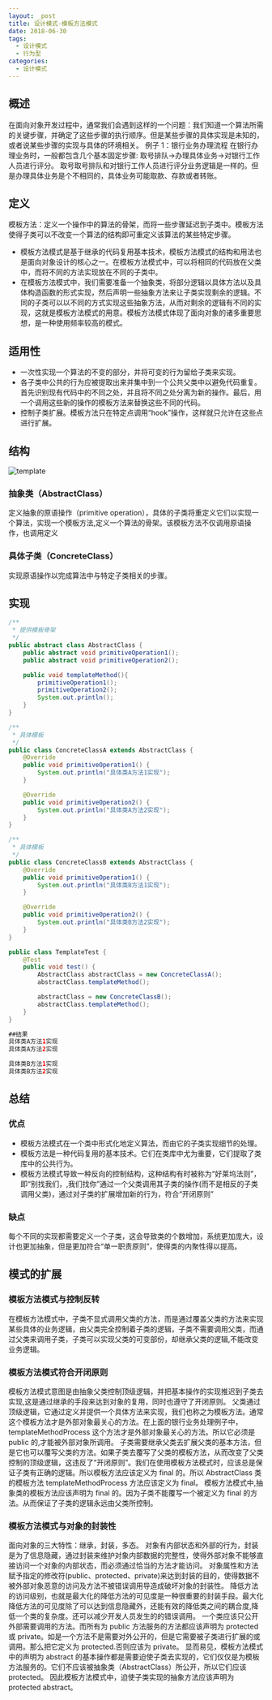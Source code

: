 ```yaml
---
layout: _post
title: 设计模式-模板方法模式
date: 2018-06-30
tags: 
  - 设计模式
  - 行为型
categories: 
  - 设计模式
---
```

## 概述
在面向对象开发过程中，通常我们会遇到这样的一个问题：我们知道一个算法所需的关键步骤，并确定了这些步骤的执行顺序。但是某些步骤的具体实现是未知的，或者说某些步骤的实现与具体的环境相关。
例子 1：银行业务办理流程
在银行办理业务时，一般都包含几个基本固定步骤:
取号排队->办理具体业务->对银行工作人员进行评分。
取号取号排队和对银行工作人员进行评分业务逻辑是一样的。但是办理具体业务是个不相同的，具体业务可能取款、存款或者转账。

## 定义
模板方法：定义一个操作中的算法的骨架，而将一些步骤延迟到子类中。模板方法使得子类可以不改变一个算法的结构即可重定义该算法的某些特定步骤。
+ 模板方法模式是基于继承的代码复用基本技术，模板方法模式的结构和用法也是面向对象设计的核心之一。在模板方法模式中，可以将相同的代码放在父类中，而将不同的方法实现放在不同的子类中。
+ 在模板方法模式中，我们需要准备一个抽象类，将部分逻辑以具体方法以及具体构造函数的形式实现，然后声明一些抽象方法来让子类实现剩余的逻辑。不同的子类可以以不同的方式实现这些抽象方法，从而对剩余的逻辑有不同的实现，这就是模板方法模式的用意。模板方法模式体现了面向对象的诸多重要思想，是一种使用频率较高的模式。

## 适用性
+ 一次性实现一个算法的不变的部分，并将可变的行为留给子类来实现。
+ 各子类中公共的行为应被提取出来并集中到一个公共父类中以避免代码重复。首先识别现有代码中的不同之处，并且将不同之处分离为新的操作。最后，用一个调用这些新的操作的模板方法来替换这些不同的代码。
+ 控制子类扩展。模板方法只在特定点调用“hook”操作，这样就只允许在这些点进行扩展。

## 结构
![template](template.png)
### 抽象类（AbstractClass）
定义抽象的原语操作（primitive operation），具体的子类将重定义它们以实现一个算法，实现一个模板方法,定义一个算法的骨架。该模板方法不仅调用原语操作，也调用定义
### 具体子类（ConcreteClass）
实现原语操作以完成算法中与特定子类相关的步骤。

## 实现
```java
/**
 * 提供模板骨架
 */
public abstract class AbstractClass {
    public abstract void primitiveOperation1();
    public abstract void primitiveOperation2();

    public void templateMethod(){
        primitiveOperation1();
        primitiveOperation2();
        System.out.println();
    }
}

/**
 * 具体模板
 */
public class ConcreteClassA extends AbstractClass {
    @Override
    public void primitiveOperation1() {
        System.out.println("具体类A方法1实现");
    }

    @Override
    public void primitiveOperation2() {
        System.out.println("具体类A方法2实现");
    }
}

/**
 * 具体模板
 */
public class ConcreteClassB extends AbstractClass {
    @Override
    public void primitiveOperation1() {
        System.out.println("具体类B方法1实现");
    }

    @Override
    public void primitiveOperation2() {
        System.out.println("具体类B方法2实现");
    }
}

public class TemplateTest {
    @Test
    public void test() {
        AbstractClass abstractClass = new ConcreteClassA();
        abstractClass.templateMethod();

        abstractClass = new ConcreteClassB();
        abstractClass.templateMethod();
    }
}

##结果
具体类A方法1实现
具体类A方法2实现

具体类B方法1实现
具体类B方法2实现
```

## 总结
### 优点
+ 模板方法模式在一个类中形式化地定义算法，而由它的子类实现细节的处理。
+ 模板方法是一种代码复用的基本技术。它们在类库中尤为重要，它们提取了类库中的公共行为。
+ 模板方法模式导致一种反向的控制结构，这种结构有时被称为“好莱坞法则”，即“别找我们，,我们找你”通过一个父类调用其子类的操作(而不是相反的子类调用父类)，通过对子类的扩展增加新的行为，符合“开闭原则”

### 缺点
每个不同的实现都需要定义一个子类，这会导致类的个数增加，系统更加庞大，设计也更加抽象，但是更加符合“单一职责原则”，使得类的内聚性得以提高。

## 模式的扩展
### 模板方法模式与控制反转
在模板方法模式中，子类不显式调用父类的方法，而是通过覆盖父类的方法来实现某些具体的业务逻辑，由父类完全控制着子类的逻辑，子类不需要调用父类，而通过父类来调用子类，子类可以实现父类的可变部份，却继承父类的逻辑,不能改变业务逻辑。
### 模板方法模式符合开闭原则
模板方法模式意图是由抽象父类控制顶级逻辑，并把基本操作的实现推迟到子类去实现,这是通过继承的手段来达到对象的复用，同时也遵守了开闭原则。
父类通过顶级逻辑，它通过定义并提供一个具体方法来实现，我们也称之为模板方法。通常这个模板方法才是外部对象最关心的方法。在上面的银行业务处理例子中，templateMethodProcess 这个方法才是外部对象最关心的方法。所以它必须是 public 的,才能被外部对象所调用。
子类需要继承父类去扩展父类的基本方法，但是它也可以覆写父类的方法。如果子类去覆写了父类的模板方法，从而改变了父类控制的顶级逻辑，这违反了“开闭原则”。我们在使用模板方法模式时，应该总是保证子类有正确的逻辑。所以模板方法应该定义为 final 的。所以 AbstractClass 类的模板方法 templateMethodProcess 方法应该定义为 final。
模板方法模式中,抽象类的模板方法应该声明为 final 的。因为子类不能覆写一个被定义为 final 的方法。从而保证了子类的逻辑永远由父类所控制。
### 模板方法模式与对象的封装性
面向对象的三大特性：继承，封装，多态。
对象有内部状态和外部的行为，封装是为了信息隐藏，通过封装来维护对象内部数据的完整性，使得外部对象不能够直接访问一个对象的内部状态，而必须通过恰当的方法才能访问。
对象属性和方法赋予指定的修改符(public、protected、private)来达到封装的目的，使得数据不被外部对象恶意的访问及方法不被错误调用导造成破坏对象的封装性。
降低方法的访问级别，也就是最大化的降低方法的可见度是一种很重要的封装手段。最大化降低方法的可见度除了可以达到信息隐藏外，还能有效的降低类之间的耦合度,降低一个类的复杂度。还可以减少开发人员发生的的错误调用。
一个类应该只公开外部需要调用的方法。而所有为 public 方法服务的方法都应该声明为 protected 或 private。如是一个方法不是需要对外公开的，但是它需要被子类进行扩展的或调用。那么把它定义为 protected.否则应该为 private。
显而易见，模板方法模式中的声明为 abstract 的基本操作都是需要迫使子类去实现的，它们仅仅是为模板方法服务的。它们不应该被抽象类（AbstractClass）所公开，所以它们应该 protected。
因此模板方法模式中，迫使子类实现的抽象方法应该声明为 protected abstract。